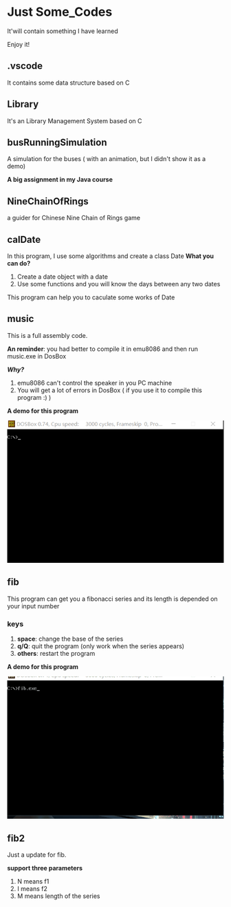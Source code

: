 # Just Some_Codes
It'will contain something I have learned  

Enjoy it!
## .vscode
It contains some data structure based on C
## Library
It's an Library Management System based on C
## busRunningSimulation
A simulation for the buses ( with an animation, but I didn't show it as a demo)  

**A big assignment in my Java course**
## NineChainOfRings
a guider for Chinese Nine Chain of Rings game
## calDate
In this program, I use some algorithms and create a class Date 
**What you can do?**  
1. Create a date object with a date
2. Use some functions and you will know the days between any two dates
 
This program can help you to caculate some works of Date
## music
This is a full assembly code. 

**An reminder**: you had better to compile it in emu8086 and then run music.exe in DosBox 

***Why?*** 

1. emu8086 can't control the speaker in you PC machine
2. You will get a lot of errors in DosBox ( if you use it to compile this program :) ) 

**A demo for this program** 

![img](https://github.com/MrGGLS/Some_Codes/blob/master/music_demo.gif)
## fib
This program can get you a fibonacci series and its length is depended on your input number  
### keys
1. **space**: change the base of the series
2. **q/Q**: quit the program (only work when the series appears)
3. **others**: restart the program

**A demo for this program**  

![img](https://github.com/MrGGLS/Some_Codes/blob/master/fib_demo.gif)

## fib2
Just a update for fib.  

**support three parameters** 
1. N means f1
2. I means f2
3. M means length of the series
